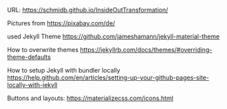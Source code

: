 URL: https://schmidb.github.io/InsideOutTransformation/


Pictures from https://pixabay.com/de/

used Jekyll Theme  https://github.com/jameshamann/jekyll-material-theme

How to overwrite themes https://jekyllrb.com/docs/themes/#overriding-theme-defaults

How to setup Jekyll with bundler locally https://help.github.com/en/articles/setting-up-your-github-pages-site-locally-with-jekyll

Buttons and layouts: https://materializecss.com/icons.html
